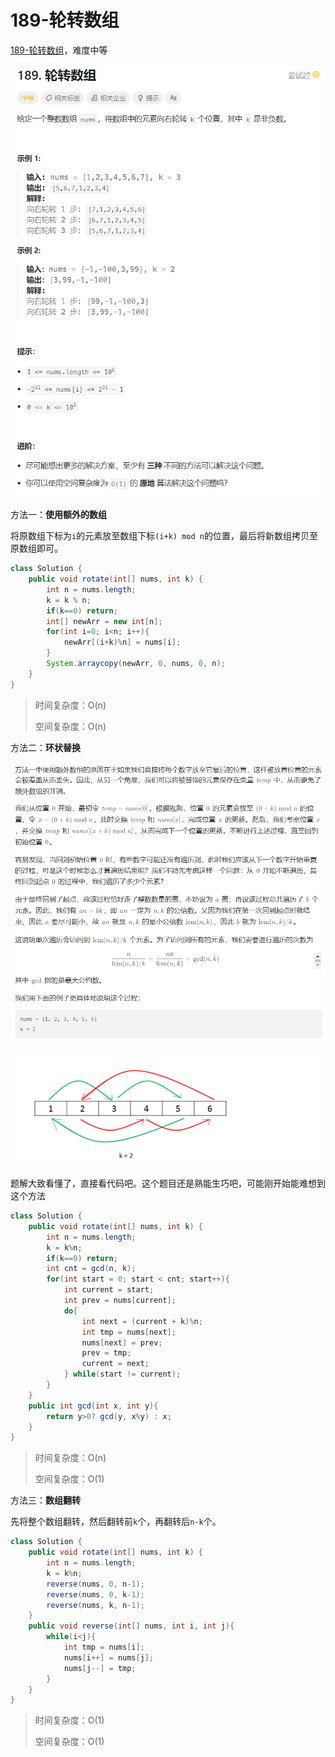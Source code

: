 # 189-轮转数组

[189-轮转数组](https://leetcode.cn/problems/rotate-array/description/?envType=study-plan-v2&envId=top-interview-150)，难度中等

![image-20231027231520089](https://raw.githubusercontent.com/lqyspace/mypic/master/PicBed/202310272315996.png)

方法一：**使用额外的数组**

将原数组下标为`i`的元素放至数组下标`(i+k) mod n`的位置，最后将新数组拷贝至原数组即可。

```java
class Solution {
    public void rotate(int[] nums, int k) {
        int n = nums.length;
        k = k % n;
        if(k==0) return;
        int[] newArr = new int[n];
        for(int i=0; i<n; i++){
            newArr[(i+k)%n] = nums[i];
        }
        System.arraycopy(newArr, 0, nums, 0, n);
    }
}
```

> 时间复杂度：O(n)
>
> 空间复杂度：O(n)



方法二：**环状替换**

![image-20231027233056360](https://raw.githubusercontent.com/lqyspace/mypic/master/PicBed/202310272330453.png)

![image-20231027233114662](https://raw.githubusercontent.com/lqyspace/mypic/master/PicBed/202310272331702.png)

题解大致看懂了，直接看代码吧。这个题目还是熟能生巧吧，可能刚开始能难想到这个方法

```java
class Solution {
    public void rotate(int[] nums, int k) {
        int n = nums.length;
        k = k%n;
        if(k==0) return;
        int cnt = gcd(n, k);
        for(int start = 0; start < cnt; start++){
            int current = start;
            int prev = nums[current];
            do{
                int next = (current + k)%n;
                int tmp = nums[next];
                nums[next] = prev;
                prev = tmp;
                current = next;
            } while(start != current);
        }
    }
    public int gcd(int x, int y){
        return y>0? gcd(y, x%y) : x;
    }
}
```

> 时间复杂度：O(n)
>
> 空间复杂度：O(1)



方法三：**数组翻转**

先将整个数组翻转，然后翻转前`k`个，再翻转后`n-k`个。

```java
class Solution {
    public void rotate(int[] nums, int k) {
        int n = nums.length;
        k = k%n;
        reverse(nums, 0, n-1);
        reverse(nums, 0, k-1);
        reverse(nums, k, n-1);
    }
    public void reverse(int[] nums, int i, int j){
        while(i<j){
            int tmp = nums[i];
            nums[i++] = nums[j];
            nums[j--] = tmp;
        }
    }
}
```

> 时间复杂度：O(1)
>
> 空间复杂度：O(1)